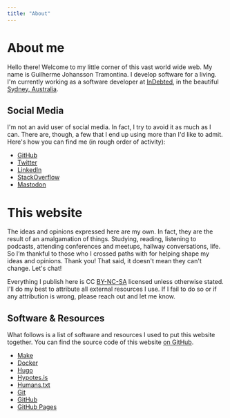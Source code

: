 ```yaml
---
title: "About"
---
```


# About me

Hello there! Welcome to my little corner of this vast world wide web. My name is <span lang="pt-BR">Guilherme Johansson Tramontina</span>. I develop software for a living. I'm currently working as a software developer at [InDebted](https://indebted.co), in the beautiful [Sydney, Australia](https://en.wikipedia.org/wiki/Sydney).

## Social Media

I'm not an avid user of social media. In fact, I try to avoid it as much as I can. There are, though, a few that I end up using more than I'd like to admit. Here's how you can find me (in rough order of activity):

- [GitHub](https://github.com/gtramontina)
- [Twitter](https://twitter.com/@gtramontina)
- [LinkedIn](https://linkedin.com/in/gtramontina)
- [StackOverflow](https://stackoverflow.com/users/3130625/gtramontina)
- [Mastodon](https://mastodon.social/@gtramontina)

# This website

The ideas and opinions expressed here are my own. In fact, they are the result of an amalgamation of things. Studying, reading, listening to podcasts, attending conferences and meetups, hallway conversations, life. So I’m thankful to those who I crossed paths with for helping shape my ideas and opinions. Thank you! That said, it doesn't mean they can't change. Let's chat!

Everything I publish here is CC [BY-NC-SA](https://creativecommons.org/licenses/by-nc-sa/4.0/legalcode) licensed unless otherwise stated. I'll do my best to attribute all external resources I use. If I fail to do so or if any attribution is wrong, please reach out and let me know.

## Software & Resources

What follows is a list of software and resources I used to put this website together. You can find the source code of this website [on GitHub](https://github.com/gtramontina/gtramontina.github.io/).

- [Make](https://www.gnu.org/software/make/)
- [Docker](https://docker.com)
- [Hugo](https://gohugo.io/)
- [Hypotes.is](https://hypothes.is/)
- [Humans.txt](http://humanstxt.org/)
- [Git](https://git-scm.com/)
- [GitHub](https://github.com/)
- [GitHub Pages](https://pages.github.com/)

